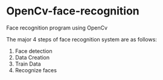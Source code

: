 # OpenCv-face-recognition
Face recognition program using OpenCv

The major 4 steps of face recognition system are as follows:

1. Face detection
2. Data Creation
3. Train Data
4. Recognize faces

